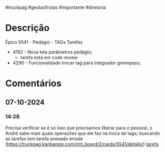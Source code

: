 #truckpag #gestaofrotas #importante #diretoria 
# Descrição
Épico
5541 - Pedágio - TAGs 
Tarefas 
- 4192 - Nova tela parâmetros pedágio; 
	- tarefa está em code review
- 4290 - Funcionalidade trocar tag para integrador grennpass; 

# Comentários
## 07-10-2024
### 14:28
Precisa verificar se é só isso que precisamos liberar para o pessoal, o André sabe mais quais operações que ele faz na troca de tags; 
buscando as tarefas
tem tarefa anexada errada (https://truckpag.kanbanize.com/ctrl_board/2/cards/5541/details/)
[tarefa](https://truckpag.kanbanize.com/ctrl_board/2/cards/5277/details/)

